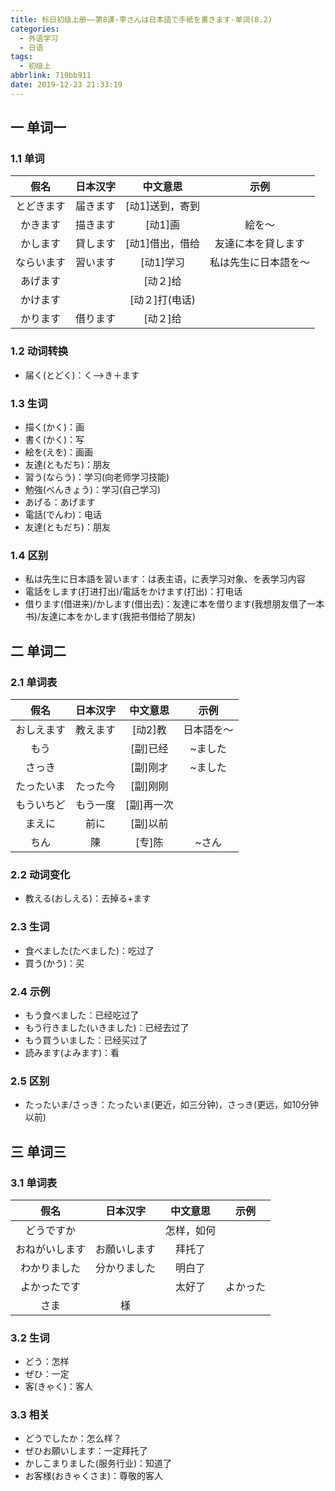 ```yaml
---
title: 标日初级上册——第8课-李さんは日本語で手紙を書きます-单词(8.2)
categories:
  - 外语学习
  - 日语
tags:
  - 初级上
abbrlink: 719bb911
date: 2019-12-23 21:33:19
---
```

## 一 单词一 
### 1.1 单词
|    假名    | 日本汉字 |    中文意思     |         示例         |
| :--------: | :------: | :-------------: | :------------------: |
| とどきます | 届きます | [动1]送到，寄到 |                      |
|  かきます  | 描きます |     [动1]画     |        絵を～        |
|  かします  | 貸します | [动1]借出，借给 |  友達に本を貸します  |
| ならいます | 習います |    [动1]学习    | 私は先生に日本語を～ |
|  あげます  |          |    [动２]给     |                      |
|  かけます  |          | [动２]打(电话)  |                      |
|  かります  | 借ります |    [动２]给     |                      |

<!--more-->

### 1.2 动词转换

* 届く(とどく)：く—>き＋ます

### 1.3 生词

* 描く(かく)：画
* 書く(かく)：写
* 絵を(えを)：画画
* 友達(ともだち)：朋友
* 習う(ならう)：学习(向老师学习技能)
* 勉強(べんきょう)：学习(自己学习)
* あげる：あげます
* 電話(でんわ)：电话
* 友達(ともだち)：朋友

### 1.4 区别

* 私は先生に日本語を習います：は表主语，に表学习对象、を表学习内容
* 電話をします(打进打出)/電話をかけます(打出)：打电话
* 借ります(借进来)/かします(借出去)：友達に本を借ります(我想朋友借了一本书)/友達に本をかします(我把书借给了朋友)

## 二 单词二

### 2.1 单词表

|    假名    | 日本汉字 |  中文意思  |    示例    |
| :--------: | :------: | :--------: | :--------: |
| おしえます | 教えます |  [动2]教   | 日本語を～ |
|    もう    |          |  [副]已经  |  ~ました   |
|   さっき   |          |  [副]刚才  |  ~ました   |
| たったいま | たった今 |  [副]刚刚  |            |
| もういちど | もう一度 | [副]再一次 |            |
|   まえに   |   前に   |  [副]以前  |            |
|    ちん    |    陳    |   [专]陈   |   ~さん    |

### 2.2 动词变化

* 教える(おしえる)：去掉る+ます

### 2.3 生词

* 食べました(たべました)：吃过了
* 買う(かう)：买

### 2.4 示例

* もう食べました：已经吃过了
* もう行きました(いきました)：已经去过了
* もう買ういました：已经买过了
* 読みます(よみます)：看

### 2.5 区别

* たったいま/さっき：たったいま(更近，如三分钟)，さっき(更远，如10分钟以前)

## 三 单词三

### 3.1 单词表

|      假名      |   日本汉字   |  中文意思  |   示例   |
| :------------: | :----------: | :--------: | :------: |
|   どうですか   |              | 怎样，如何 |          |
| おねがいします | お願いします |   拜托了   |          |
|  わかりました  | 分かりました |   明白了   |          |
|  よかったです  |              |   太好了   | よかった |
|      さま      |      様      |            |          |

### 3.2 生词

* どう：怎样
* ぜひ：一定
* 客(きゃく)：客人

### 3.3 相关

* どうでしたか：怎么样？
* ぜひお願いします：一定拜托了
* かしこまりました(服务行业)：知道了
* お客様(おきゃくさま)：尊敬的客人